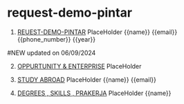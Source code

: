 # request-demo-pintar


1. [REUEST-DEMO-PINTAR](https://htmlpreview.github.io/?https://github.com/amananku-pintar/request-demo-pintar/blob/main/REQUEST_DEMO.html) PlaceHolder {{name}} {{email}} {{phone_number}} {{year}}

#NEW updated on 06/09/2024

2.  [OPPURTUNITY & ENTERPRISE](https://htmlpreview.github.io/?https://github.com/amananku-pintar/request-demo-pintar/blob/main/enterprise_opputunity_contact_us.html) PlaceHolder 
  
3.  [STUDY ABROAD](https://htmlpreview.github.io/?https://github.com/amananku-pintar/request-demo-pintar/blob/main/study_aborad_contact_us.html) PlaceHolder {{name}} {{email}} 
  
4.  [DEGREES , SKILLS , PRAKERJA](https://htmlpreview.github.io/?https://github.com/amananku-pintar/request-demo-pintar/blob/main/DEGREES_SKILLS_PRAKERJA.html) PlaceHolder {{name}} 
